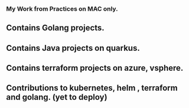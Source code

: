 ### My Work from Practices on MAC only.

## Contains Golang projects.

## Contains Java projects on quarkus.

## Contains terraform projects on azure, vsphere.

## Contributions to kubernetes, helm , terraform and golang. (yet to deploy)

